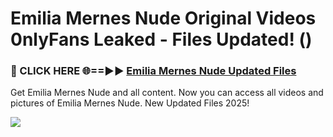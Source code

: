 # Emilia Mernes Nude Original Videos 0nlyFans Leaked - Files Updated! ()

<h3>🔴 CLICK HERE 🌐==►► <a href="https://tinyurl.com/2p9ay9w9" rel="nofollow">Emilia Mernes Nude Updated Files</a></h3>

Get Emilia Mernes Nude and all content. Now you can access all videos and pictures of Emilia Mernes Nude. New Updated Files 2025!

[![](https://i.imgur.com/KQgVmj3.gif)](https://tinyurl.com/2p9ay9w9)
